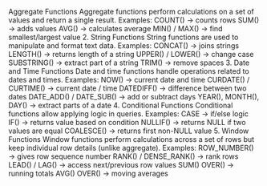 Aggregate Functions
Aggregate functions perform calculations on a set of values and return a single result.
Examples:
COUNT() → counts rows
SUM() → adds values
AVG() → calculates average
MIN() / MAX() → find smallest/largest value
2. String Functions
String functions are used to manipulate and format text data.
Examples:
CONCAT() → joins strings
LENGTH() → returns length of a string
UPPER() / LOWER() → change case
SUBSTRING() → extract part of a string
TRIM() → remove spaces
3. Date and Time Functions
Date and time functions handle operations related to dates and times.
Examples:
NOW() → current date and time
CURDATE() / CURTIME() → current date / time
DATEDIFF() → difference between two dates
DATE_ADD() / DATE_SUB() → add or subtract days
YEAR(), MONTH(), DAY() → extract parts of a date
4. Conditional Functions
Conditional functions allow applying logic in queries.
Examples:
CASE → if/else logic
IF() → returns value based on condition
NULLIF() → returns NULL if two values are equal
COALESCE() → returns first non-NULL value
5. Window Functions
Window functions perform calculations across a set of rows but keep individual row details (unlike aggregate).
Examples:
ROW_NUMBER() → gives row sequence number
RANK() / DENSE_RANK() → rank rows
LEAD() / LAG() → access next/previous row values
SUM() OVER() → running totals
AVG() OVER() → moving averages
